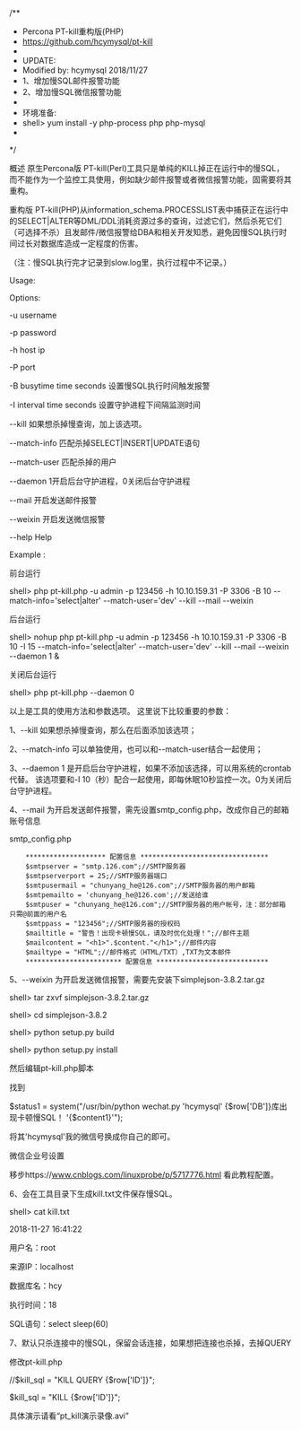 /**
 * Percona PT-kill重构版(PHP)
 * https://github.com/hcymysql/pt-kill
 *
 * UPDATE:
 * Modified by: hcymysql 2018/11/27
 * 1、增加慢SQL邮件报警功能
 * 2、增加慢SQL微信报警功能
 *
 * 环境准备: 
 * shell> yum install -y php-process php php-mysql
 *  
 */

概述
原生Percona版 PT-kill(Perl)工具只是单纯的KILL掉正在运行中的慢SQL，而不能作为一个监控工具使用，例如缺少邮件报警或者微信报警功能，固需要将其重构。

重构版 PT-kill(PHP)从information_schema.PROCESSLIST表中捕获正在运行中的SELECT|ALTER等DML/DDL消耗资源过多的查询，过滤它们，然后杀死它们（可选择不杀）且发邮件/微信报警给DBA和相关开发知悉，避免因慢SQL执行时间过长对数据库造成一定程度的伤害。

（注：慢SQL执行完才记录到slow.log里，执行过程中不记录。）

Usage:

  Options:
  
  -u  username
  
  -p  password
  
  -h  host ip
  
  -P  port
  
  -B  busytime time seconds 设置慢SQL执行时间触发报警
  
  -I  interval time seconds 设置守护进程下间隔监测时间
  
  --kill 如果想杀掉慢查询，加上该选项。
  
  --match-info 匹配杀掉SELECT|INSERT|UPDATE语句
  
  --match-user 匹配杀掉的用户
  
  --daemon 1开启后台守护进程，0关闭后台守护进程
  
  --mail 开启发送邮件报警
  
  --weixin 开启发送微信报警
  
  --help  Help
 

Example :

   前台运行
   
   shell> php pt-kill.php -u admin -p 123456 -h 10.10.159.31 -P 3306 -B 10  --match-info='select|alter' --match-user='dev' --kill --mail --weixin

   后台运行
   
   shell> nohup php pt-kill.php -u admin -p 123456 -h 10.10.159.31 -P 3306 -B 10  -I 15 --match-info='select|alter' --match-user='dev' --kill --mail --weixin --daemon 1 &
   	   
   关闭后台运行
   
   shell> php pt-kill.php --daemon 0

以上是工具的使用方法和参数选项。
这里说下比较重要的参数：

1、--kill 如果想杀掉慢查询，那么在后面添加该选项；

2、--match-info 可以单独使用，也可以和--match-user结合一起使用；

3、--daemon 1 是开启后台守护进程，如果不添加该选择，可以用系统的crontab代替。
   该选项要和-I 10（秒）配合一起使用，即每休眠10秒监控一次。0为关闭后台守护进程。

4、--mail 为开启发送邮件报警，需先设置smtp_config.php，改成你自己的邮箱账号信息

smtp_config.php

        ******************** 配置信息 ********************************
        $smtpserver = "smtp.126.com";//SMTP服务器
        $smtpserverport = 25;//SMTP服务器端口
        $smtpusermail = "chunyang_he@126.com";//SMTP服务器的用户邮箱
        $smtpemailto = 'chunyang_he@126.com';//发送给谁
        $smtpuser = "chunyang_he@126.com";//SMTP服务器的用户帐号，注：部分邮箱只需@前面的用户名
        $smtppass = "123456";//SMTP服务器的授权码
        $mailtitle = "警告！出现卡顿慢SQL，请及时优化处理！";//邮件主题
        $mailcontent = "<h1>".$content."</h1>";//邮件内容
        $mailtype = "HTML";//邮件格式（HTML/TXT）,TXT为文本邮件
        ************************ 配置信息 ****************************

5、--weixin 为开启发送微信报警，需要先安装下simplejson-3.8.2.tar.gz

shell> tar zxvf simplejson-3.8.2.tar.gz

shell> cd simplejson-3.8.2

shell> python setup.py build

shell> python setup.py install


然后编辑pt-kill.php脚本

找到

$status1 = system("/usr/bin/python  wechat.py  'hcymysql' {$row['DB']}库出现卡顿慢SQL！ '{$content1}'");

将其'hcymysql'我的微信号换成你自己的即可。

微信企业号设置

移步https://www.cnblogs.com/linuxprobe/p/5717776.html 看此教程配置。

6、会在工具目录下生成kill.txt文件保存慢SQL。

shell> cat kill.txt

2018-11-27 16:41:22

用户名：root

来源IP：localhost

数据库名：hcy

执行时间：18

SQL语句：select sleep(60)


7、默认只杀连接中的慢SQL，保留会话连接，如果想把连接也杀掉，去掉QUERY

修改pt-kill.php

//$kill_sql = "KILL QUERY {$row['ID']}"; 

$kill_sql = "KILL {$row['ID']}";

具体演示请看“pt_kill演示录像.avi”


